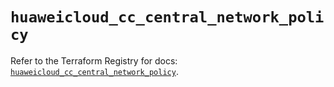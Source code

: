 # `huaweicloud_cc_central_network_policy`

Refer to the Terraform Registry for docs: [`huaweicloud_cc_central_network_policy`](https://registry.terraform.io/providers/huaweicloud/huaweicloud/1.71.1/docs/resources/cc_central_network_policy).
